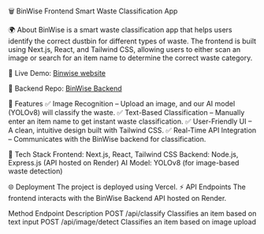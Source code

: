 🗑️ BinWise Frontend
Smart Waste Classification App


🌍 About
BinWise is a smart waste classification app that helps users identify the correct dustbin for different types of waste. The frontend is built using Next.js, React, and Tailwind CSS, allowing users to either scan an image or search for an item name to determine the correct waste category.

🔗 Live Demo: [Binwise website](https://binwise-frontend.vercel.app/)

🔗 Backend Repo: [BinWise Backend](https://github.com/rheauppal/binwise-backend/tree/main) 

🎯 Features
✅ Image Recognition – Upload an image, and our AI model (YOLOv8) will classify the waste.
✅ Text-Based Classification – Manually enter an item name to get instant waste classification.
✅ User-Friendly UI – A clean, intuitive design built with Tailwind CSS.
✅ Real-Time API Integration – Communicates with the BinWise backend for classification.

🚀 Tech Stack
Frontend: Next.js, React, Tailwind CSS
Backend: Node.js, Express.js (API hosted on Render)
AI Model: YOLOv8 (for image-based waste detection)

🌐 Deployment
The project is deployed using Vercel.
⚡ API Endpoints
The frontend interacts with the BinWise Backend API hosted on Render.

Method	Endpoint	Description
POST	/api/classify	Classifies an item based on text input
POST	/api/image/detect	Classifies an item based on image upload
